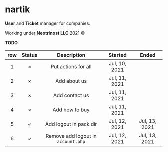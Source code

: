 # nartik

**User** and **Ticket** manager for companies.

Working under **Neotrinost LLC** 2021 &copy;

**TODO**

| row | Status | Description | Started | Ended |
| :---: | :---: | :---: | :---: | :---: |
| 1 | &times; | Put actions for all | Jul, 10, 2021 | |
| 2 | &times; | Add about us | Jul, 11, 2021 | |
| 3 | &times; | Add contact us | Jul, 11, 2021 | |
| 4 | &times; | Add how to buy | Jul, 11, 2021 | |
| 5 | &check; | Add logout in pack dir | Jul, 12, 2021 | Jul, 13, 2021 |
| 6 | &check; | Remove add logout in `account.php` | Jul, 12, 2021 | Jul, 13, 2021 |